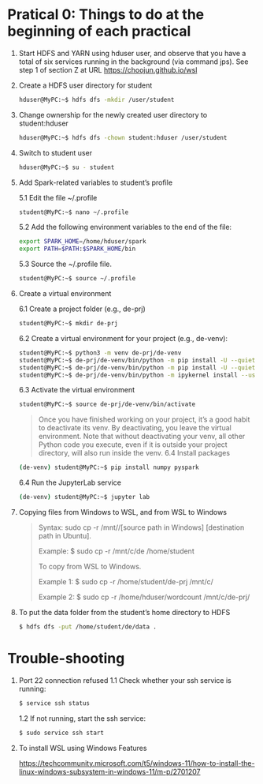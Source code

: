 # Pratical 0: Things to do at the beginning of each practical

1. Start HDFS and YARN using hduser user, and observe that you have a total of six services running in the background (via command jps). See step 1 of section Z at URL https://choojun.github.io/wsl

2. Create a HDFS user directory for student
     ~~~bash
     hduser@MyPC:~$ hdfs dfs -mkdir /user/student 
     ~~~

3. Change ownership for the newly created user directory to student:hduser
     ~~~bash
     hduser@MyPC:~$ hdfs dfs -chown student:hduser /user/student
     ~~~

4. Switch to student user
     ~~~bash
     hduser@MyPC:~$ su - student
     ~~~

5. Add Spark-related variables to student’s profile
 
   5.1 Edit the file ~/.profile
     ~~~bash
     student@MyPC:~$ nano ~/.profile
     ~~~
   5.2 Add the following environment variables to the end of the file:
     ~~~bash
     export SPARK_HOME=/home/hduser/spark
     export PATH=$PATH:$SPARK_HOME/bin
     ~~~
   5.3 Source the ~/.profile file.
     ~~~bash
     student@MyPC:~$ source ~/.profile
     ~~~

6. Create a virtual environment

   6.1 Create a project folder (e.g., de-prj)
     ~~~bash
     student@MyPC:~$ mkdir de-prj
     ~~~
   6.2 Create a virtual environment for your project (e.g., de-venv):
     ~~~bash
     student@MyPC:~$ python3 -m venv de-prj/de-venv
     student@MyPC:~$ de-prj/de-venv/bin/python -m pip install -U --quiet pip wheel setuptools 
     student@MyPC:~$ de-prj/de-venv/bin/python -m pip install -U --quiet ipykernel
     student@MyPC:~$ de-prj/de-venv/bin/python -m ipykernel install --user --name "de-venv" --display-name  "de-venv"
     ~~~
   6.3 Activate the virtual environment
     ~~~bash
     student@MyPC:~$ source de-prj/de-venv/bin/activate
     ~~~
     > Once you have finished working on your project, it’s a good habit to deactivate its venv. By deactivating, you leave the virtual environment. Note that without deactivating your venv, all other Python code you execute, even if it is outside your project directory, will also run inside the venv.
   6.4 Install packages
     ~~~bash
     (de-venv) student@MyPC:~$ pip install numpy pyspark
     ~~~
   6.4 Run the JupyterLab service
     ~~~bash
     (de-venv) student@MyPC:~$ jupyter lab
     ~~~

7. Copying files from Windows to WSL, and from WSL to Windows
   > Syntax: sudo cp -r /mnt/<source drive>/[source path in Windows] [destination path in Ubuntu].
   > 
   > Example: $ sudo cp -r /mnt/c/de /home/student
   > 
   > To copy from WSL to Windows.
   > 
   > Example 1:
   > $ sudo cp -r /home/student/de-prj /mnt/c/
   > 
   > Example 2:
   > $ sudo cp -r /home/hduser/wordcount /mnt/c/de-prj/


8. To put the data folder from the student’s home directory to HDFS
   ~~~bash
   $ hdfs dfs -put /home/student/de/data .
   ~~~


# Trouble-shooting

1. Port 22 connection refused
   1.1 Check whether your ssh service is running:
    ~~~bash
    $ service ssh status
    ~~~

   1.2 If not running, start the ssh service:
     ~~~bash
     $ sudo service ssh start
     ~~~

2. To install WSL using Windows Features

   https://techcommunity.microsoft.com/t5/windows-11/how-to-install-the-linux-windows-subsystem-in-windows-11/m-p/2701207
